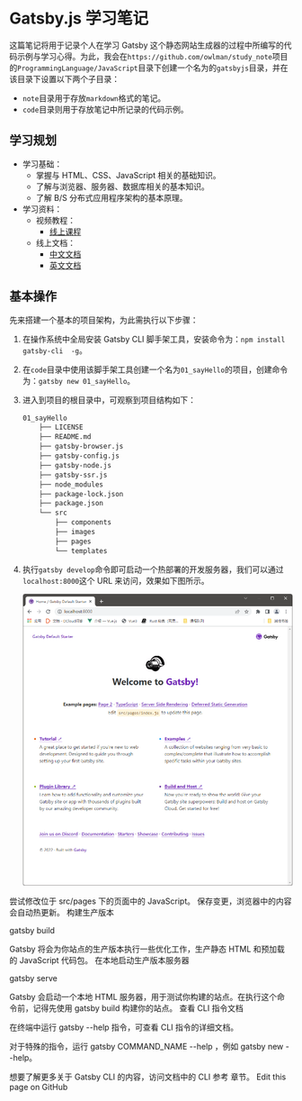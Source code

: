 # Gatsby.js 学习笔记

这篇笔记将用于记录个人在学习 Gatsby 这个静态网站生成器的过程中所编写的代码示例与学习心得。为此，我会在`https://github.com/owlman/study_note`项目的`ProgrammingLanguage/JavaScript`目录下创建一个名为的`gatsbyjs`目录，并在该目录下设置以下两个子目录：

- `note`目录用于存放`markdown`格式的笔记。
- `code`目录则用于存放笔记中所记录的代码示例。

## 学习规划

- 学习基础：
  - 掌握与 HTML、CSS、JavaScript 相关的基础知识。
  - 了解与浏览器、服务器、数据库相关的基本知识。
  - 了解 B/S 分布式应用程序架构的基本原理。
- 学习资料：
  - 视频教程：
    - [线上课程](https://www.bilibili.com/video/BV15U4y1p7zW)
  - 线上文档：
    - [中文文档](https://www.gatsbyjs.cn/docs/quick-start/)
    - [英文文档](https://www.gatsbyjs.com/docs/quick-start/)

## 基本操作

先来搭建一个基本的项目架构，为此需执行以下步骤：

1. 在操作系统中全局安装 Gatsby CLI 脚手架工具，安装命令为：`npm install gatsby-cli  -g`。
2. 在`code`目录中使用该脚手架工具创建一个名为`01_sayHello`的项目，创建命令为：`gatsby new 01_sayHello`。
3. 进入到项目的根目录中，可观察到项目结构如下：

    ```bash
    01_sayHello
        ├── LICENSE
        ├── README.md
        ├── gatsby-browser.js
        ├── gatsby-config.js
        ├── gatsby-node.js
        ├── gatsby-ssr.js
        ├── node_modules
        ├── package-lock.json
        ├── package.json
        └── src
            ├── components
            ├── images
            ├── pages
            └── templates
    ```

4. 执行`gatsby develop`命令即可启动一个热部署的开发服务器，我们可以通过`localhost:8000`这个 URL 来访问，效果如下图所示。

    ![gatsby项目](img/gatsby_start.png)

尝试修改位于 src/pages 下的页面中的 JavaScript。 保存变更，浏览器中的内容会自动热更新。
构建生产版本

gatsby build

Gatsby 将会为你站点的生产版本执行一些优化工作，生产静态 HTML 和预加载的 JavaScript 代码包。
在本地启动生产版本服务器

gatsby serve

Gatsby 会启动一个本地 HTML 服务器，用于测试你构建的站点。在执行这个命令前，记得先使用 gatsby build 构建你的站点。
查看 CLI 指令文档

在终端中运行 gatsby --help 指令，可查看 CLI 指令的详细文档。

对于特殊的指令，运行 gatsby COMMAND_NAME --help ，例如 gatsby new --help。

想要了解更多关于 Gatsby CLI 的内容，访问文档中的 CLI 参考 章节。
Edit this page on GitHub